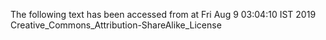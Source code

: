 The following text has been accessed from at Fri Aug 9 03:04:10 IST 2019
Creative_Commons_Attribution-ShareAlike_License
